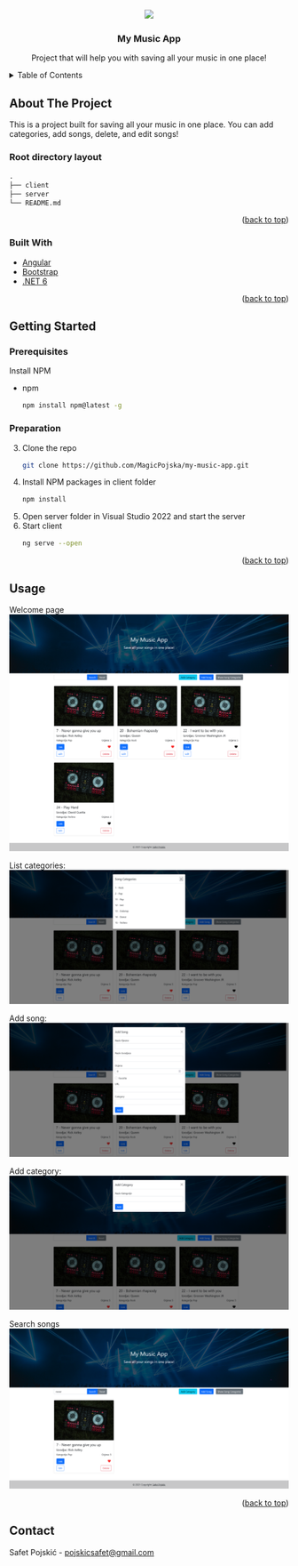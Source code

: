 <div id="top"></div>

<!-- PROJECT LOGO -->
<br />
<div align="center">
  
<img src="https://images.wallpaperscraft.com/image/single/concert_crowd_people_134866_2560x1024.jpg">


  <h3 align="center">My Music App</h3>

  <p align="center">
    Project that will help you with saving all your music in one place!
  </p>
</div>



<!-- TABLE OF CONTENTS -->
<details>
  <summary>Table of Contents</summary>
  <ol>
    <li>
      <a href="#about-the-project">About The Project</a>
      <ul>
        <li><a href="#built-with">Built With</a></li>
      </ul>
    </li>
    <li>
      <a href="#getting-started">Getting Started</a>
      <ul>
        <li><a href="#prerequisites">Prerequisites</a></li>
        <li><a href="#installation">Installation</a></li>
      </ul>
    </li>
    <li><a href="#usage">Usage</a></li>
  </ol>
</details>



<!-- ABOUT THE PROJECT -->
## About The Project

This is a project built for saving all your music in one place. You can add categories, add songs, delete, and edit songs!
 <br />
 
 ### Root directory layout

    .
    ├── client   
    ├── server
    └── README.md
    

<p align="right">(<a href="#top">back to top</a>)</p>


### Built With

* [Angular](https://angular.io/)
* [Bootstrap](https://getbootstrap.com/)
* [.NET 6](https://nodejs.org/en/)

<p align="right">(<a href="#top">back to top</a>)</p>


<!-- GETTING STARTED -->
## Getting Started

### Prerequisites

Install NPM
* npm
  ```sh
  npm install npm@latest -g
  ```

### Preparation


3. Clone the repo
   ```sh
   git clone https://github.com/MagicPojska/my-music-app.git
   ```
5. Install NPM packages in client folder
   ```sh
   npm install
   ```
7. Open server folder in Visual Studio 2022 and start the server
7. Start client
   ```sh
   ng serve --open
   ```

<p align="right">(<a href="#top">back to top</a>)</p>



<!-- USAGE EXAMPLES -->
## Usage

Welcome page
![Landing](./client/src/assets/landing.png)

List categories:
![ListCategories](./client/src/assets/categories.png)

Add song:
![AddSong](./client/src/assets/addsong.png)

Add category:
![AddCategory](./client/src/assets/addcategory.png)

Search songs
![SearchSongs](./client/src/assets/search.png)


<p align="right">(<a href="#top">back to top</a>)</p>



<!-- CONTACT -->
## Contact

Safet Pojskić - pojskicsafet@gmail.com

